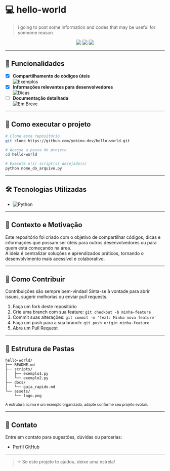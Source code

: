 # 💻 hello-world

> i going to post some information and codes that may be useful for someone reason

<p align="center">
  <img src="https://img.shields.io/badge/Status-Em%20Desenvolvimento-blue?style=for-the-badge"/>
  <img src="https://img.shields.io/badge/Linguagem-Python-yellow?style=for-the-badge"/>
  <img src="https://img.shields.io/badge/Contribuições-Bem-vindas-green?style=for-the-badge"/>
</p>

---

## 📌 Funcionalidades

- [x] **Compartilhamento de códigos úteis**  
      ![Exemplos](https://img.shields.io/badge/-Exemplos-3366cc?style=flat-square)
- [x] **Informações relevantes para desenvolvedores**  
      ![Dicas](https://img.shields.io/badge/-Dicas-ffcc00?style=flat-square)
- [ ] **Documentação detalhada**  
      ![Em Breve](https://img.shields.io/badge/-Em%20Breve-ff6666?style=flat-square)

---

## 🚀 Como executar o projeto

```bash
# Clone este repositório
git clone https://github.com/yokino-dev/hello-world.git

# Acesse a pasta do projeto
cd hello-world

# Execute o(s) script(s) desejado(s)
python nome_do_arquivo.py
```

---

## 🛠️ Tecnologias Utilizadas

- ![Python](https://img.shields.io/badge/Python-3776AB?style=flat-square&logo=python&logoColor=white)

---

## 🧠 Contexto e Motivação

Este repositório foi criado com o objetivo de compartilhar códigos, dicas e informações que possam ser úteis para outros desenvolvedores ou para quem está começando na área.  
A ideia é centralizar soluções e aprendizados práticos, tornando o desenvolvimento mais acessível e colaborativo.

---

## 🙌 Como Contribuir

Contribuições são sempre bem-vindas! Sinta-se à vontade para abrir issues, sugerir melhorias ou enviar pull requests.

1. Faça um fork deste repositório
2. Crie uma branch com sua feature: `git checkout -b minha-feature`
3. Commit suas alterações: `git commit -m 'feat: Minha nova feature'`
4. Faça um push para a sua branch: `git push origin minha-feature`
5. Abra um Pull Request

---

## 📁 Estrutura de Pastas

```plaintext
hello-world/
├── README.md
├── scripts/
│   ├── exemplo1.py
│   └── exemplo2.py
├── docs/
│   └── guia_rapido.md
└── assets/
    └── logo.png
```
<sub>A estrutura acima é um exemplo organizado, adapte conforme seu projeto evoluir.</sub>

---

## 📢 Contato

Entre em contato para sugestões, dúvidas ou parcerias:

- [Perfil GitHub](https://github.com/yokino-dev)

---

> ⭐ Se este projeto te ajudou, deixe uma estrela!
